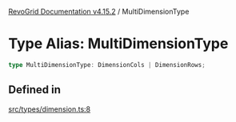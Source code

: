 [RevoGrid Documentation v4.15.2](README.md) / MultiDimensionType

# Type Alias: MultiDimensionType

```ts
type MultiDimensionType: DimensionCols | DimensionRows;
```

## Defined in

[src/types/dimension.ts:8](https://github.com/revolist/revogrid/blob/30cfedca97f5b42c948bd2668fa87c350d2411bd/src/types/dimension.ts#L8)
